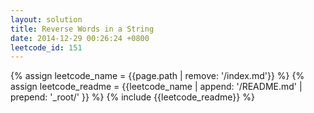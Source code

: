 ```yaml
---
layout: solution
title: Reverse Words in a String
date: 2014-12-29 00:26:24 +0800
leetcode_id: 151
---
```

{% assign leetcode_name = {{page.path | remove: '/index.md'}}  %}
{% assign leetcode_readme = {{leetcode_name | append: '/README.md' | prepend: '_root/' }}  %}
{% include {{leetcode_readme}} %}
